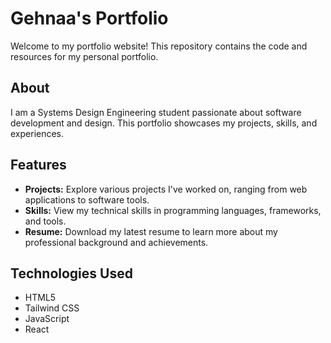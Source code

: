 # Gehnaa's Portfolio

Welcome to my portfolio website! This repository contains the code and resources for my personal portfolio.

## About

I am a Systems Design Engineering student passionate about software development and design. This portfolio showcases my projects, skills, and experiences.

## Features

- **Projects:** Explore various projects I've worked on, ranging from web applications to software tools.
- **Skills:** View my technical skills in programming languages, frameworks, and tools.
- **Resume:** Download my latest resume to learn more about my professional background and achievements.

## Technologies Used

- HTML5
- Tailwind CSS
- JavaScript
- React
